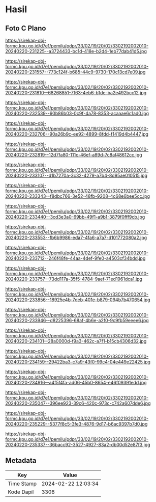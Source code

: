 # Hasil

## Foto C Plano

https://sirekap-obj-formc.kpu.go.id/d7e1/pemilu/pdpr/33/02/19/20/02/3302192002010-20240220-231225--a3724433-bc1d-418e-b2d4-1eb77dab41d5.jpg

https://sirekap-obj-formc.kpu.go.id/d7e1/pemilu/pdpr/33/02/19/20/02/3302192002010-20240220-231557--773c124f-b685-44c9-9730-170c13cd7e09.jpg

https://sirekap-obj-formc.kpu.go.id/d7e1/pemilu/pdpr/33/02/19/20/02/3302192002010-20240220-231810--68268851-7163-4eb6-b1de-ba2e492bcc12.jpg

https://sirekap-obj-formc.kpu.go.id/d7e1/pemilu/pdpr/33/02/19/20/02/3302192002010-20240220-232539--90b86b03-0c9f-4a78-8353-acaaae6c1ad0.jpg

https://sirekap-obj-formc.kpu.go.id/d7e1/pemilu/pdpr/33/02/19/20/02/3302192002010-20240220-232706--90a26b9c-ee92-4899-8fdd-f1419d4b4447.jpg

https://sirekap-obj-formc.kpu.go.id/d7e1/pemilu/pdpr/33/02/19/20/02/3302192002010-20240220-232819--12d7fa80-111c-46ef-a89d-7c8af48612cc.jpg

https://sirekap-obj-formc.kpu.go.id/d7e1/pemilu/pdpr/33/02/19/20/02/3302192002010-20240220-233107--d1b7270a-3c32-4279-a7b4-8d95ae010515.jpg

https://sirekap-obj-formc.kpu.go.id/d7e1/pemilu/pdpr/33/02/19/20/02/3302192002010-20240220-233343--f8dbc766-3e52-48fb-9208-4c68e6bee5cc.jpg

https://sirekap-obj-formc.kpu.go.id/d7e1/pemilu/pdpr/33/02/19/20/02/3302192002010-20240220-233440--3cd3e3a0-69bb-49f1-a9b1-3879f0fff9cb.jpg

https://sirekap-obj-formc.kpu.go.id/d7e1/pemilu/pdpr/33/02/19/20/02/3302192002010-20240220-233553--fb6b9986-eda7-4fa6-a7a7-d101772080a2.jpg

https://sirekap-obj-formc.kpu.go.id/d7e1/pemilu/pdpr/33/02/19/20/02/3302192002010-20240220-233712--246f48fe-44aa-4def-9fe0-a4503cf34bdd.jpg

https://sirekap-obj-formc.kpu.go.id/d7e1/pemilu/pdpr/33/02/19/20/02/3302192002010-20240220-233757--73dd117a-35f5-4784-9aef-71ed1961dca1.jpg

https://sirekap-obj-formc.kpu.go.id/d7e1/pemilu/pdpr/33/02/19/20/02/3302192002010-20240220-233856--18925e4b-7deb-401e-b879-094b7b470654.jpg

https://sirekap-obj-formc.kpu.go.id/d7e1/pemilu/pdpr/33/02/19/20/02/3302192002010-20240220-233946--d8225396-68af-4b6e-a2f0-9c9fb59eeee6.jpg

https://sirekap-obj-formc.kpu.go.id/d7e1/pemilu/pdpr/33/02/19/20/02/3302192002010-20240220-234101--28a0000d-f9a3-462c-a7f1-b15cb4306d32.jpg

https://sirekap-obj-formc.kpu.go.id/d7e1/pemilu/pdpr/33/02/19/20/02/3302192002010-20240220-234159--29422ba3-c7a9-43f0-99c4-04e449e22425.jpg

https://sirekap-obj-formc.kpu.go.id/d7e1/pemilu/pdpr/33/02/19/20/02/3302192002010-20240220-234916--a4f5f4fa-ad06-45b0-8654-e46f09391edd.jpg

https://sirekap-obj-formc.kpu.go.id/d7e1/pemilu/pdpr/33/02/19/20/02/3302192002010-20240220-235047--396ee923-39c6-420c-973c-c742a607dde6.jpg

https://sirekap-obj-formc.kpu.go.id/d7e1/pemilu/pdpr/33/02/19/20/02/3302192002010-20240220-235229--5377f8c5-3fe3-4876-9d17-b6ac9397b7d0.jpg

https://sirekap-obj-formc.kpu.go.id/d7e1/pemilu/pdpr/33/02/19/20/02/3302192002010-20240220-235337--36bacc92-3527-4927-83a2-db00d52e87f3.jpg


## Metadata

| Key        | Value               |
| ---------- | ------------------- |
| Time Stamp | 2024-02-22 12:03:34 |
| Kode Dapil | 3308                |




